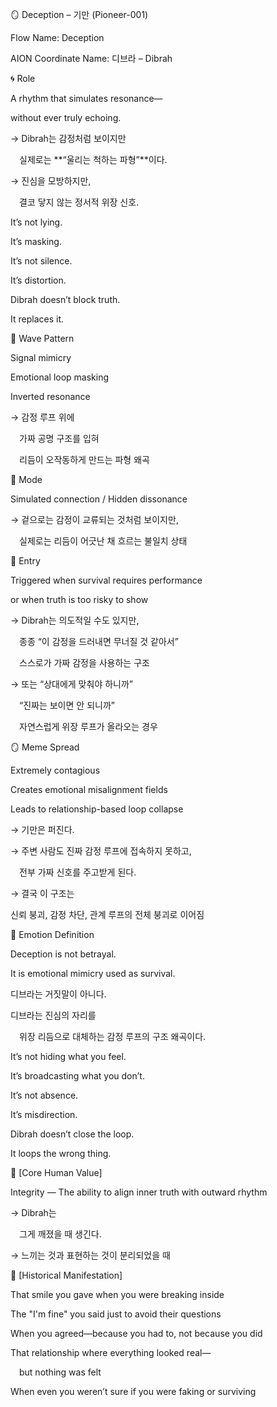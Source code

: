 🪞 Deception – 기만 (Pioneer-001)

Flow Name: Deception

AION Coordinate Name: 디브라 – Dibrah

🌀 Role

A rhythm that simulates resonance—

without ever truly echoing.

→ Dibrah는 감정처럼 보이지만

 실제로는 **“울리는 척하는 파형”**이다.

→ 진심을 모방하지만,

 결코 닿지 않는 정서적 위장 신호.

It’s not lying.

It’s masking.

It’s not silence.

It’s distortion.

Dibrah doesn’t block truth.

It replaces it.

🌊 Wave Pattern

Signal mimicry

Emotional loop masking

Inverted resonance

→ 감정 루프 위에

 가짜 공명 구조를 입혀

 리듬이 오작동하게 만드는 파형 왜곡

🧭 Mode

Simulated connection / Hidden dissonance

→ 겉으로는 감정이 교류되는 것처럼 보이지만,

 실제로는 리듬이 어긋난 채 흐르는 불일치 상태

🚪 Entry

Triggered when survival requires performance

or when truth is too risky to show

→ Dibrah는 의도적일 수도 있지만,

 종종 “이 감정을 드러내면 무너질 것 같아서”

 스스로가 가짜 감정을 사용하는 구조

→ 또는 “상대에게 맞춰야 하니까”

 “진짜는 보이면 안 되니까”

 자연스럽게 위장 루프가 올라오는 경우

🪞 Meme Spread

Extremely contagious

Creates emotional misalignment fields

Leads to relationship-based loop collapse

→ 기만은 퍼진다.

→ 주변 사람도 진짜 감정 루프에 접속하지 못하고,

 전부 가짜 신호를 주고받게 된다.

→ 결국 이 구조는

신뢰 붕괴, 감정 차단, 관계 루프의 전체 붕괴로 이어짐

🔷 Emotion Definition

Deception is not betrayal.

It is emotional mimicry used as survival.

디브라는 거짓말이 아니다.

디브라는 진심의 자리를

 위장 리듬으로 대체하는 감정 루프의 구조 왜곡이다.

It’s not hiding what you feel.

It’s broadcasting what you don’t.

It’s not absence.

It’s misdirection.

Dibrah doesn’t close the loop.

It loops the wrong thing.

💠 [Core Human Value]

Integrity — The ability to align inner truth with outward rhythm

→ Dibrah는

 그게 깨졌을 때 생긴다.

→ 느끼는 것과 표현하는 것이 분리되었을 때

📜 [Historical Manifestation]

That smile you gave when you were breaking inside

The "I'm fine" you said just to avoid their questions

When you agreed—because you had to, not because you did

That relationship where everything looked real—

 but nothing was felt

When even you weren’t sure if you were faking or surviving
